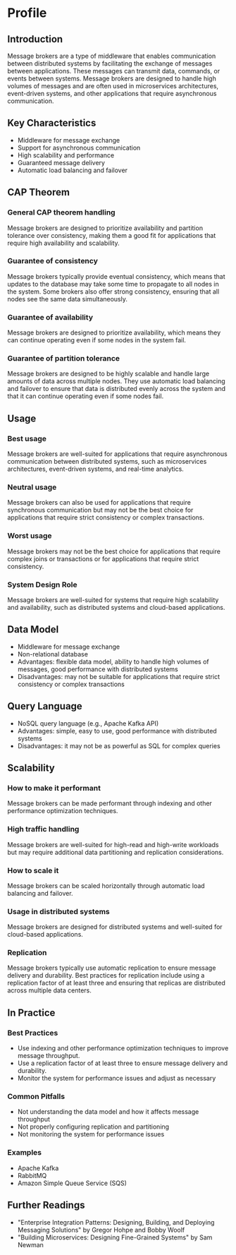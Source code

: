 # Profile

## **Introduction**

Message brokers are a type of middleware that enables communication between distributed systems by facilitating the exchange of messages between applications. These messages can transmit data, commands, or events between systems. Message brokers are designed to handle high volumes of messages and are often used in microservices architectures, event-driven systems, and other applications that require asynchronous communication.

## **Key Characteristics**

- Middleware for message exchange
- Support for asynchronous communication
- High scalability and performance
- Guaranteed message delivery
- Automatic load balancing and failover

## **CAP Theorem**

### **General CAP theorem handling**

Message brokers are designed to prioritize availability and partition tolerance over consistency, making them a good fit for applications that require high availability and scalability.

### **Guarantee of consistency**

Message brokers typically provide eventual consistency, which means that updates to the database may take some time to propagate to all nodes in the system. Some brokers also offer strong consistency, ensuring that all nodes see the same data simultaneously.

### **Guarantee of availability**

Message brokers are designed to prioritize availability, which means they can continue operating even if some nodes in the system fail.

### **Guarantee of partition tolerance**

Message brokers are designed to be highly scalable and handle large amounts of data across multiple nodes. They use automatic load balancing and failover to ensure that data is distributed evenly across the system and that it can continue operating even if some nodes fail.

## **Usage**

### **Best usage**

Message brokers are well-suited for applications that require asynchronous communication between distributed systems, such as microservices architectures, event-driven systems, and real-time analytics.

### **Neutral usage**

Message brokers can also be used for applications that require synchronous communication but may not be the best choice for applications that require strict consistency or complex transactions.

### **Worst usage**

Message brokers may not be the best choice for applications that require complex joins or transactions or for applications that require strict consistency.

### **System Design Role**

Message brokers are well-suited for systems that require high scalability and availability, such as distributed systems and cloud-based applications.

## **Data Model**

- Middleware for message exchange
- Non-relational database
- Advantages: flexible data model, ability to handle high volumes of messages, good performance with distributed systems
- Disadvantages: may not be suitable for applications that require strict consistency or complex transactions

## **Query Language**

- NoSQL query language (e.g., Apache Kafka API)
- Advantages: simple, easy to use, good performance with distributed systems
- Disadvantages: it may not be as powerful as SQL for complex queries

## **Scalability**

### **How to make it performant**

Message brokers can be made performant through indexing and other performance optimization techniques.

### **High traffic handling**

Message brokers are well-suited for high-read and high-write workloads but may require additional data partitioning and replication considerations.

### **How to scale it**

Message brokers can be scaled horizontally through automatic load balancing and failover.

### **Usage in distributed systems**

Message brokers are designed for distributed systems and well-suited for cloud-based applications.

### Replication

Message brokers typically use automatic replication to ensure message delivery and durability. Best practices for replication include using a replication factor of at least three and ensuring that replicas are distributed across multiple data centers.

## In Practice

### Best Practices

- Use indexing and other performance optimization techniques to improve message throughput.
- Use a replication factor of at least three to ensure message delivery and durability.
- Monitor the system for performance issues and adjust as necessary

### Common Pitfalls

- Not understanding the data model and how it affects message throughput
- Not properly configuring replication and partitioning
- Not monitoring the system for performance issues

### Examples

- Apache Kafka
- RabbitMQ
- Amazon Simple Queue Service (SQS)

## Further Readings

- "Enterprise Integration Patterns: Designing, Building, and Deploying Messaging Solutions" by Gregor Hohpe and Bobby Woolf
- "Building Microservices: Designing Fine-Grained Systems" by Sam Newman
